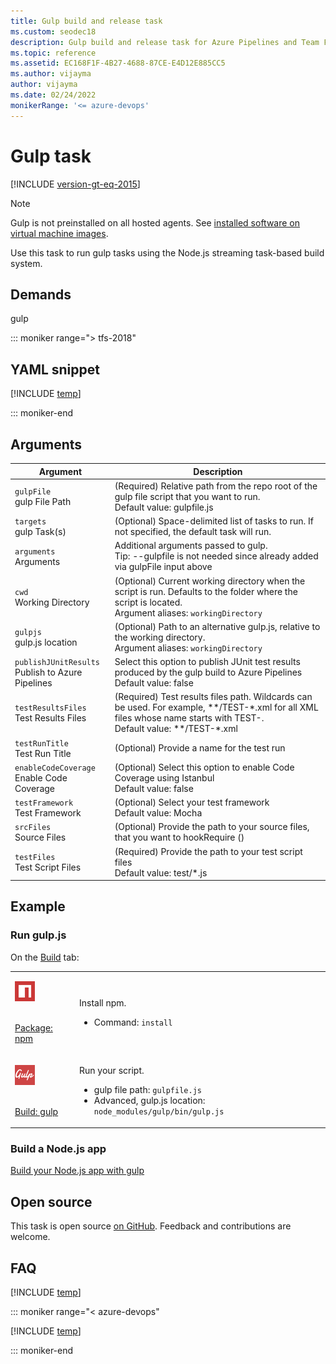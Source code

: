 ```yaml
---
title: Gulp build and release task
ms.custom: seodec18
description: Gulp build and release task for Azure Pipelines and Team Foundation Server (TFS)
ms.topic: reference
ms.assetid: EC168F1F-4B27-4688-87CE-E4D12E885CC5
ms.author: vijayma
author: vijayma
ms.date: 02/24/2022
monikerRange: '<= azure-devops'
---
```



# Gulp task

[!INCLUDE [version-gt-eq-2015](../../../includes/version-gt-eq-2015.md)]

> [!NOTE]
> Gulp is not preinstalled on all hosted agents. See [installed software on virtual machine images](../../agents/hosted.md#software). 


Use this task to run gulp tasks using the Node.js streaming task-based build system.

## Demands

gulp

::: moniker range="> tfs-2018"

## YAML snippet

[!INCLUDE [temp](../includes/yaml/GulpV1.md)]

::: moniker-end

## Arguments

|Argument|Description|
|--- |--- |
|`gulpFile` <br/>gulp File Path|(Required) Relative path from the repo root of the gulp file script that you want to run. <br/>Default value: gulpfile.js|
|`targets` <br/>gulp Task(s)|(Optional) Space-delimited list of tasks to run. If not specified, the default task will run.|
|`arguments` <br/>Arguments|Additional arguments passed to gulp. <br/>Tip: --gulpfile is not needed since already added via gulpFile input above|
|`cwd` <br/>Working Directory|(Optional) Current working directory when the script is run. Defaults to the folder where the script is located. <br/>Argument aliases: `workingDirectory`|
|`gulpjs` <br/>gulp.js location|(Optional) Path to an alternative gulp.js, relative to the working directory. <br/>Argument aliases: `workingDirectory`|
|`publishJUnitResults` <br/>Publish to Azure Pipelines|Select this option to publish JUnit test results produced by the gulp build to Azure Pipelines <br/>Default value: false|
|`testResultsFiles` <br/>Test Results Files|(Required) Test results files path. Wildcards can be used. For example, \*\*/TEST-\*.xml for all XML files whose name starts with TEST-. <br/>Default value: \*\*/TEST-\*.xml|
|`testRunTitle` <br/>Test Run Title|(Optional) Provide a name for the test run|
|`enableCodeCoverage` <br/>Enable Code Coverage|(Optional) Select this option to enable Code Coverage using Istanbul <br/>Default value: false|
|`testFramework` <br/>Test Framework|(Optional) Select your test framework <br/>Default value: Mocha|
|`srcFiles` <br/>Source Files|(Optional) Provide the path to your source files, that you want to hookRequire ()|
|`testFiles` <br/>Test Script Files|(Required) Provide the path to your test script files <br/>Default value: test/*.js|

## Example

### Run gulp.js

On the [Build](../../index.yml) tab:

<table>
<tr>
<td>

![Package: npm](../package/media/npm.png)

<br/>[Package: npm](../package/npm.md)</td>
<td>
<p>Install npm.</p>
<ul>
<li>Command: <code>install</code></li>
</ul>
</td>
</tr>
<tr>
<td>

![Build: gulp](media/gulp.png)

<br/>[Build: gulp](gulp.md)</td>
<td>
<p>Run your script.</p>
<ul>
<li>gulp file path: <code>gulpfile.js</code></li>
<li>Advanced, gulp.js location: <code>node_modules/gulp/bin/gulp.js</code></li>
</ul>
</td>
</tr>
</table>


### Build a Node.js app

[Build your Node.js app with gulp](../../ecosystems/javascript.md)

## Open source

This task is open source [on GitHub](https://github.com/Microsoft/azure-pipelines-tasks). Feedback and contributions are welcome.

## FAQ
<!-- BEGINSECTION class="md-qanda" -->

[!INCLUDE [temp](../../includes/qa-agents.md)]

::: moniker range="< azure-devops"

[!INCLUDE [temp](../../includes/qa-versions.md)]

::: moniker-end

<!-- ENDSECTION -->
